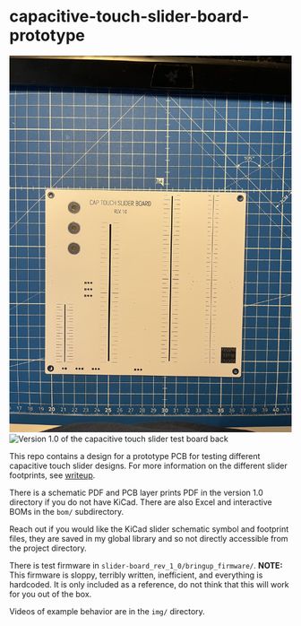 # capacitive-touch-slider-board-prototype

![Version 1.0 of the capacitive touch slider test board front](img/cap-touch-slider-bare-front.jpeg)
![Version 1.0 of the capacitive touch slider test board back](img/cap-touch-slider-assembled-back.jpeg)

This repo contains a design for a prototype PCB for testing different capacitive touch slider designs. For more information on the different slider footprints, see [writeup](https://brian.team/engineering/capacitive-touch-protoype-pcbs/).

There is a schematic PDF and PCB layer prints PDF in the version 1.0 directory if you do not have KiCad. There are also Excel and interactive BOMs in the `bom/` subdirectory.

Reach out if you would like the KiCad slider schematic symbol and footprint files, they are saved in my global library and so not directly accessible from the project directory.

There is test firmware in `slider-board_rev_1_0/bringup_firmware/`. **NOTE:** This firmware is sloppy, terribly written, inefficient, and everything is hardcoded. It is only included as a reference, do not think that this will work for you out of the box.

Videos of example behavior are in the `img/` directory.
